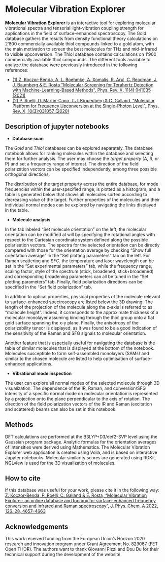 # Molecular Vibration Explorer

**Molecular Vibration Explorer** is an interactive tool for exploring molecular vibrational spectra and tensorial light-vibration coupling strength for applications in the field of surface-enhanced spectroscopy. The Gold database gathers the results from density functional theory calculations on 2’800 commercially available thiol compounds linked to a gold atom, with the main motivation to screen the best molecules for THz and mid-infrared to visible upconversion. The Thiol database contains calculations on 1’900 commercially available thiol compounds. The different tools available to analyze the database were previously introduced in the following references: 
* [(1) Z. Koczor-Benda, A. L. Boehmke, A. Xomalis, R. Arul, C. Readman, J. J. Baumberg & E. Rosta "Molecular Screening for Terahertz Detection with Machine-Learning-Based Methods", Phys. Rev. X, 11(4):041035 (2021)](https://link.aps.org/doi/10.1103/PhysRevX.11.041035)
* [(2) P. Roelli, D. Martin-Cano, T.J. Kippenberg & C. Galland, "Molecular Platform for Frequency Upconversion at the Single-Photon Level", Phys. Rev. X, 10(3):031057 (2020)](https://link.aps.org/doi/10.1103/PhysRevX.10.031057)


## Description of jupyter notebooks

* **Database scan**

The *Gold* and *Thiol* databases can be explored separately. The database notebook allows for ranking molecules within the database and selecting them for further analysis. The user may choose the *target property* (A, R, or P) and set a frequency range of interest. The direction of the field polarization vectors can be specified independently, among three possible orthogonal directions. 

The distribution of the target property across the entire database, for mode frequencies within the user-specified range, is plotted as a histogram, and a table is generated below that shows all molecules sorted according to decreasing value of the target. Further properties of the molecules and their individual normal modes can be explored by navigating the links displayed in the table.


* **Molecule analysis**

In  the  tab  labeled  “Set molecule orientation” on the left, the molecular orientation can be modified at will by specifying the rotational angles with respect to the Cartesian coordinate system defined along the possible polarisation vectors. The spectra for the selected orientation can be directly compared with those for the orientation average by checking “Show full orientation average” in the “Set plotting parameters” tab on the left. For Raman scattering and SFG, the temperature and laser wavelength can be set in  the “Set experimental parameters” tab, while the frequency range, scaling factor, style of the spectrum (stick, broadened, stick+broadened) and corresponding broadening parameters can all be tuned in the “Set plotting  parameters” tab.  Finally, field polarization directions can be specified in the “Set field polarization” tab. 

In addition to optical properties, physical properties of the molecule relevant to surface-enhanced spectroscopy are listed below the 3D drawing. The length of the projection of the molecule along the z-axis is referred to as “molecule  height”. Indeed, it corresponds to the approximate thickness of a molecular monolayer assuming binding through the thiol group onto a flat gold surface spanning the x-y plane.  Finally, the anisotropy of the polarizability tensor is displayed, as it was found to be a good indication of the sensitivity of the Raman and SFG signals to molecular orientation. 

Another feature that is especially useful for navigating the database is the table of similar molecules that is displayed at the bottom of the notebook. Molecules susceptible to form self-assembled monolayers (SAMs) and similar to the chosen molecule are listed to help optimisation of surface-enhanced applications. 

* **Vibrational mode inspection**

The user can explore all normal modes of the selected molecule through 3D visualization.  The dependence of the IR, Raman, and conversion/SFG intensity of a specific normal mode on molecular orientation is represented by a projection onto the plane perpendicular to  the  axis  of  rotation. The  direction  of  the  field  polarization vectors of the IR and Raman (excitation and scattered) beams can also be set in this notebook.


## Methods

DFT calculations are performed at the B3LYP+D3/def2-SVP level using the Gaussian program package. Analytic formulas for the orientation averages of intensities were derived using Mathematica.
The Molecular Vibration Explorer web application is created using Voila, and is based on interactive Jupyter notebooks.
Molecular similarity scores are generated using RDKit. NGLview is used for the 3D visualization of molecules.


## How to cite

If this database was useful for your work, please cite it in the following way:
[Z. Koczor-Benda, P. Roelli, C. Galland & E. Rosta, “Molecular Vibration Explorer: an online database and toolbox for surface-enhanced frequency conversion and infrared and Raman spectroscopy”, J. Phys. Chem. A 2022, 126, 28, 4657–4663](https://doi.org/10.1021/acs.jpca.2c03700)


## Acknowledgements

This work received funding from the European Union’s Horizon 2020 research and innovation program under Grant Agreement No. 829067 (FET Open THOR). The authors want to thank Giovanni Pizzi and Dou Du for their technical support during the development of the website. 
